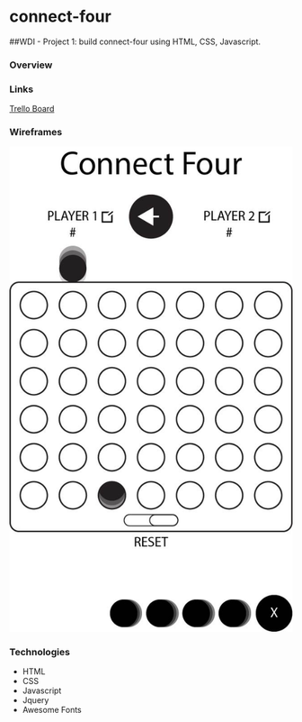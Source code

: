 # connect-four
##WDI - Project 1: build connect-four using HTML, CSS, Javascript.

### Overview

### Links
[Trello Board](https://trello.com/b/2P2oaiUn/connect-four)

### Wireframes
![wireframe](wireframes/Wireframe.jpg)

### Technologies
* HTML
* CSS
* Javascript
* Jquery
* Awesome Fonts

